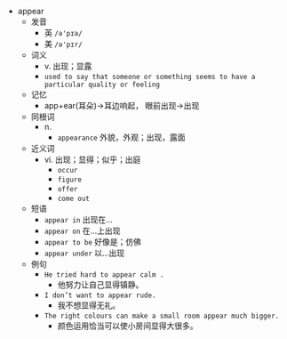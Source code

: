 - appear
  - 发音
    - 英 `/ə'pɪə/`
    - 美 `/ə'pɪr/`
  - 词义
    - v. 出现；显露
    - `used to say that someone or something seems to have a particular quality or feeling`
  - 记忆
    - app+ear(耳朵)→耳边响起， 眼前出现→出现
  - 同根词
    - n.
      - `appearance` 外貌，外观；出现，露面
  - 近义词
    - vi. 出现；显得；似乎；出庭
      - `occur`
      - `figure`
      - `offer`
      - `come out`
  - 短语
    - `appear in` 出现在… 
    - `appear on` 在...上出现 
    - `appear to be` 好像是；仿佛 
    - `appear under` 以…出现 
  - 例句
    - `He tried hard to appear calm .`
      - 他努力让自己显得镇静。
    - `I don’t want to appear rude.`
      - 我不想显得无礼。
    - `The right colours can make a small room appear much bigger.`
      - 颜色运用恰当可以使小房间显得大很多。

